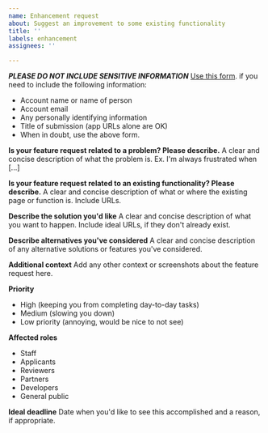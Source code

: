 ```yaml
---
name: Enhancement request
about: Suggest an improvement to some existing functionality
title: ''
labels: enhancement
assignees: ''

---
```


_**PLEASE DO NOT INCLUDE SENSITIVE INFORMATION**_
[Use this form](https://docs.google.com/forms/d/e/1FAIpQLSdcn68IgWuk5-YyXF8ZuVK5Dxj5az6eemmLlqDsghJwEmxY6A/viewform). if you need to include the following information:
- Account name or name of person
- Account email
- Any personally identifying information
- Title of submission (app URLs alone are OK)
- When in doubt, use the above form.

**Is your feature request related to a problem? Please describe.**
A clear and concise description of what the problem is. Ex. I'm always frustrated when [...]

**Is your feature request related to an existing functionality? Please describe.**
A clear and concise description of what or where the existing page or function is. Include URLs.

**Describe the solution you'd like**
A clear and concise description of what you want to happen. Include ideal URLs, if they don't already exist.

**Describe alternatives you've considered**
A clear and concise description of any alternative solutions or features you've considered.

**Additional context**
Add any other context or screenshots about the feature request here.

**Priority**
- High (keeping you from completing day-to-day tasks)
- Medium (slowing you down)
- Low priority (annoying, would be nice to not see)

**Affected roles**
- Staff
- Applicants
- Reviewers
- Partners
- Developers
- General public

**Ideal deadline**
Date when you'd like to see this accomplished and a reason, if appropriate.
